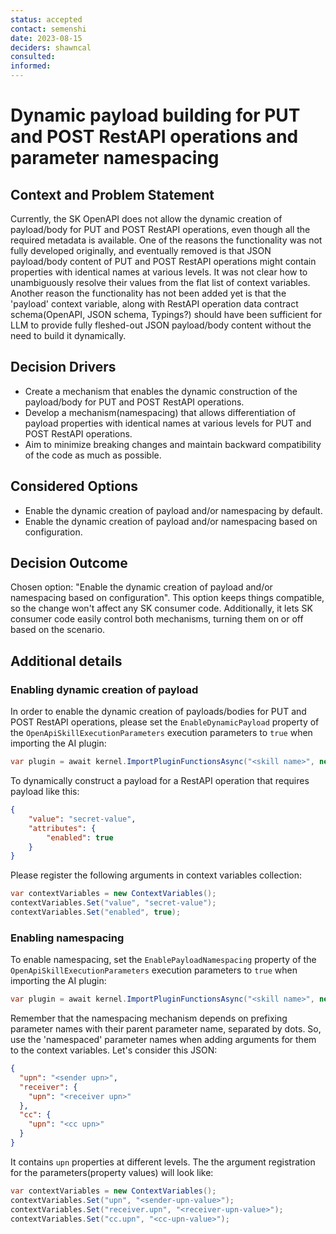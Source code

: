 ```yaml
---
status: accepted
contact: semenshi
date: 2023-08-15
deciders: shawncal
consulted:
informed:
---
```

# Dynamic payload building for PUT and POST RestAPI operations and parameter namespacing

## Context and Problem Statement
Currently, the SK OpenAPI does not allow the dynamic creation of payload/body for PUT and POST RestAPI operations, even though all the required metadata is available. One of the reasons the functionality was not fully developed originally, and eventually removed is that JSON payload/body content of PUT and POST RestAPI operations might contain properties with identical names at various levels. It was not clear how to unambiguously resolve their values from the flat list of context variables. Another reason the functionality has not been added yet is that the 'payload' context variable, along with RestAPI operation data contract schema(OpenAPI, JSON schema, Typings?) should have been sufficient for LLM to provide fully fleshed-out JSON payload/body content without the need to build it dynamically.

<!-- This is an optional element. Feel free to remove. -->
## Decision Drivers
* Create a mechanism that enables the dynamic construction of the payload/body for PUT and POST RestAPI operations.
* Develop a mechanism(namespacing) that allows differentiation of payload properties with identical names at various levels for PUT and POST RestAPI operations.
* Aim to minimize breaking changes and maintain backward compatibility of the code as much as possible.

## Considered Options
* Enable the dynamic creation of payload and/or namespacing by default.
* Enable the dynamic creation of payload and/or namespacing based on configuration.

## Decision Outcome
Chosen option: "Enable the dynamic creation of payload and/or namespacing based on configuration". This option keeps things compatible, so the change won't affect any SK consumer code. Additionally, it lets SK consumer code easily control both mechanisms, turning them on or off based on the scenario.

## Additional details

### Enabling dynamic creation of payload
In order to enable the dynamic creation of payloads/bodies for PUT and POST RestAPI operations, please set the `EnableDynamicPayload` property of the `OpenApiSkillExecutionParameters` execution parameters to `true` when importing the AI plugin:

```csharp
var plugin = await kernel.ImportPluginFunctionsAsync("<skill name>", new Uri("<chatGPT-plugin>"), new OpenApiSkillExecutionParameters(httpClient) { EnableDynamicPayload = true });
```

To dynamically construct a payload for a RestAPI operation that requires payload like this:
```json
{
	"value": "secret-value",
	"attributes": {
		"enabled": true
	}
}
```

Please register the following arguments in context variables collection:

```csharp
var contextVariables = new ContextVariables();
contextVariables.Set("value", "secret-value");
contextVariables.Set("enabled", true);
```

### Enabling namespacing
To enable namespacing, set the `EnablePayloadNamespacing` property of the `OpenApiSkillExecutionParameters` execution parameters to `true` when importing the AI plugin:

```csharp
var plugin = await kernel.ImportPluginFunctionsAsync("<skill name>", new Uri("<chatGPT-plugin>"), new OpenApiSkillExecutionParameters(httpClient) { EnablePayloadNamespacing = true });
```
Remember that the namespacing mechanism depends on prefixing parameter names with their parent parameter name, separated by dots. So, use the 'namespaced' parameter names when adding arguments for them to the context variables. Let's consider this JSON:

```json
{ 
  "upn": "<sender upn>", 
  "receiver": {
    "upn": "<receiver upn>"
  },
  "cc": {
    "upn": "<cc upn>"
  }
}
```
It contains `upn` properties at different levels. The the argument registration for the parameters(property values) will look like:
```csharp
var contextVariables = new ContextVariables();
contextVariables.Set("upn", "<sender-upn-value>");
contextVariables.Set("receiver.upn", "<receiver-upn-value>");
contextVariables.Set("cc.upn", "<cc-upn-value>");
```
